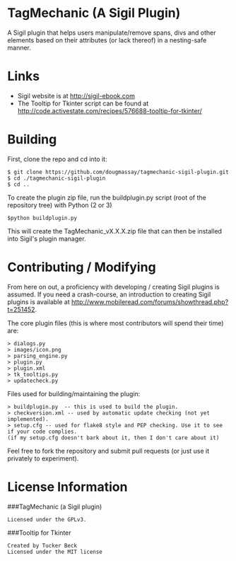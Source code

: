 TagMechanic (A Sigil Plugin)
============

A Sigil plugin that helps users manipulate/remove spans, divs and other elements based on their attributes (or lack thereof) in a nesting-safe manner.


Links
=====

* Sigil website is at http://sigil-ebook.com
* The Tooltip for Tkinter script can be found at http://code.activestate.com/recipes/576688-tooltip-for-tkinter/


Building
========

First, clone the repo and cd into it:

    $ git clone https://github.com/dougmassay/tagmechanic-sigil-plugin.git
    $ cd ./tagmechanic-sigil-plugin
    $ cd ..

To create the plugin zip file, run the buildplugin.py script (root of the repository tree) with Python (2 or 3)

    $python buildplugin.py
    
This will create the TagMechanic_vX.X.X.zip file that can then be installed into Sigil's plugin manager.
    
Contributing / Modifying
============
From here on out, a proficiency with developing / creating Sigil plugins is assumed.
If you need a crash-course, an introduction to creating Sigil plugins is available at
http://www.mobileread.com/forums/showthread.php?t=251452.


The core plugin files (this is where most contributors will spend their time) are:

    > dialogs.py
    > images/icon.png
    > parsing_engine.py
    > plugin.py
    > plugin.xml
    > tk_tooltips.py
    > updatecheck.py

    
Files used for building/maintaining the plugin:

    > buildplugin.py  -- this is used to build the plugin.
    > checkversion.xml -- used by automatic update checking (not yet implemented).
    > setup.cfg -- used for flake8 style and PEP checking. Use it to see if your code complies.
    (if my setup.cfg doesn't bark about it, then I don't care about it)

Feel free to fork the repository and submit pull requests (or just use it privately to experiment).



License Information
=======

###TagMechanic (a Sigil plugin)

    Licensed under the GPLv3.
    
###Tooltip for Tkinter
    
    Created by Tucker Beck
    Licensed under the MIT license

